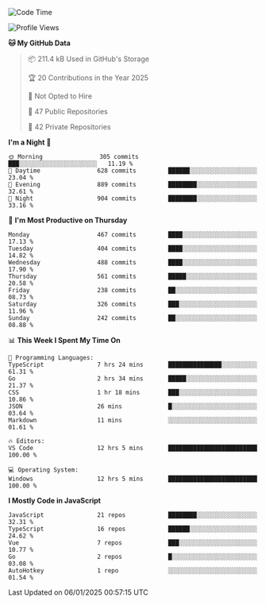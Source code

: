 <!--START_SECTION:waka-->
![Code Time](http://img.shields.io/badge/Code%20Time-896%20hrs%2015%20mins-blue)

![Profile Views](http://img.shields.io/badge/Profile%20Views-0-blue)

**🐱 My GitHub Data** 

> 📦 211.4 kB Used in GitHub's Storage 
 > 
> 🏆 20 Contributions in the Year 2025
 > 
> 🚫 Not Opted to Hire
 > 
> 📜 47 Public Repositories 
 > 
> 🔑 42 Private Repositories 
 > 
**I'm a Night 🦉** 

```text
🌞 Morning                305 commits         ███░░░░░░░░░░░░░░░░░░░░░░   11.19 % 
🌆 Daytime                628 commits         ██████░░░░░░░░░░░░░░░░░░░   23.04 % 
🌃 Evening                889 commits         ████████░░░░░░░░░░░░░░░░░   32.61 % 
🌙 Night                  904 commits         ████████░░░░░░░░░░░░░░░░░   33.16 % 
```
📅 **I'm Most Productive on Thursday** 

```text
Monday                   467 commits         ████░░░░░░░░░░░░░░░░░░░░░   17.13 % 
Tuesday                  404 commits         ████░░░░░░░░░░░░░░░░░░░░░   14.82 % 
Wednesday                488 commits         ████░░░░░░░░░░░░░░░░░░░░░   17.90 % 
Thursday                 561 commits         █████░░░░░░░░░░░░░░░░░░░░   20.58 % 
Friday                   238 commits         ██░░░░░░░░░░░░░░░░░░░░░░░   08.73 % 
Saturday                 326 commits         ███░░░░░░░░░░░░░░░░░░░░░░   11.96 % 
Sunday                   242 commits         ██░░░░░░░░░░░░░░░░░░░░░░░   08.88 % 
```


📊 **This Week I Spent My Time On** 

```text
💬 Programming Languages: 
TypeScript               7 hrs 24 mins       ███████████████░░░░░░░░░░   61.31 % 
Go                       2 hrs 34 mins       █████░░░░░░░░░░░░░░░░░░░░   21.37 % 
CSS                      1 hr 18 mins        ███░░░░░░░░░░░░░░░░░░░░░░   10.86 % 
JSON                     26 mins             █░░░░░░░░░░░░░░░░░░░░░░░░   03.64 % 
Markdown                 11 mins             ░░░░░░░░░░░░░░░░░░░░░░░░░   01.61 % 

🔥 Editors: 
VS Code                  12 hrs 5 mins       █████████████████████████   100.00 % 

💻 Operating System: 
Windows                  12 hrs 5 mins       █████████████████████████   100.00 % 
```

**I Mostly Code in JavaScript** 

```text
JavaScript               21 repos            ████████░░░░░░░░░░░░░░░░░   32.31 % 
TypeScript               16 repos            ██████░░░░░░░░░░░░░░░░░░░   24.62 % 
Vue                      7 repos             ███░░░░░░░░░░░░░░░░░░░░░░   10.77 % 
Go                       2 repos             █░░░░░░░░░░░░░░░░░░░░░░░░   03.08 % 
AutoHotkey               1 repo              ░░░░░░░░░░░░░░░░░░░░░░░░░   01.54 % 
```




 Last Updated on 06/01/2025 00:57:15 UTC
<!--END_SECTION:waka-->
